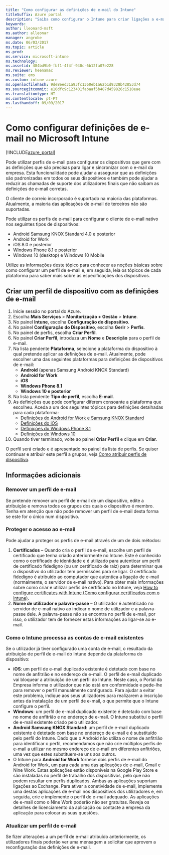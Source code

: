 ```yaml
---
title: "Como configurar as definições de e-mail do Intune"
titleSuffix: Azure portal
description: "Saiba como configurar o Intune para criar ligações a e-mail empresarial nos dispositivos que gere.\""
keywords: 
author: lleonard-msft
ms.author: alleonar
manager: angrobe
ms.date: 06/03/2017
ms.topic: article
ms.prod: 
ms.service: microsoft-intune
ms.technology: 
ms.assetid: 484bd9b0-fbf1-4f4f-940c-6b12fa07e228
ms.reviewer: heenamac
ms.suite: ems
ms.custom: intune-azure
ms.openlocfilehash: 9de8eed31a93fc1360eb1a62b1d9328b42853d74
ms.sourcegitcommit: e10dfc9c123401fabaaf5b487d459826c1510eae
ms.translationtype: HT
ms.contentlocale: pt-PT
ms.lasthandoff: 09/09/2017
---
```

# <a name="how-to-configure-email-settings-in-microsoft-intune"></a>Como configurar definições de e-mail no Microsoft Intune

[!INCLUDE[azure_portal](./includes/azure_portal.md)]

Pode utilizar perfis de e-mail para configurar os dispositivos que gere com as definições que são precisas para ligar e sincronizar com o e-mail da empresa. Esta funcionalidade pode ajudar a assegurar que as definições são padronizadas em todos os seus dispositivos e também pode ajudar a reduzir as chamadas de suporte dos utilizadores finais que não saibam as definições de e-mail corretas.

O cliente de correio incorporado é suportado na maioria das plataformas. Atualmente, a maioria das aplicações de e-mail de terceiros não são suportadas.

Pode utilizar os perfis de e-mail para configurar o cliente de e-mail nativo nos seguintes tipos de dispositivos:

- Android Samsung KNOX Standard 4.0 e posterior
- Android for Work
- iOS 8.0 e posterior
- Windows Phone 8.1 e posterior
- Windows 10 (desktop) e Windows 10 Mobile

Utilize as informações deste tópico para conhecer as noções básicas sobre como configurar um perfil de e-mail e, em seguida, leia os tópicos de cada plataforma para saber mais sobre as especificações dos dispositivos.

## <a name="create-a-device-profile-containing-email-settings"></a>Criar um perfil de dispositivo com as definições de e-mail

1. Inicie sessão no portal do Azure.
2. Escolha **Mais Serviços** > **Monitorização + Gestão** > **Intune**.
3. No painel **Intune**, escolha **Configuração do dispositivo**.
2. No painel **Configuração do Dispositivo**, escolha **Gerir** > **Perfis**.
3. No painel de perfis, escolha **Criar Perfil**.
4. No painel **Criar Perfil**, introduza um **Nome** e **Descrição** para o perfil de e-mail.
5. Na lista pendente **Plataforma**, selecione a plataforma do dispositivo à qual pretende aplicar as definições de e-mail. Atualmente, pode escolher uma das seguintes plataformas para definições de dispositivos de e-mail:
    - **Android** (apenas Samsung Android KNOX Standard)
    - **Android for Work**
    - **iOS**
    - **Windows Phone 8.1**
    - **Windows 10 e posterior**
6. Na lista pendente **Tipo de perfil**, escolha **E-mail**.
7. As definições que pode configurar diferem consoante a plataforma que escolheu. Aceda a um dos seguintes tópicos para definições detalhadas para cada plataforma:
    - [Definições do Android for Work e Samsung KNOX Standard](email-settings-android.md)
    - [Definições do iOS](email-settings-ios.md)
    - [Definições do Windows Phone 8.1](email-settings-windows-phone-8-1.md)
    - [Definições do Windows 10](email-settings-windows-10.md)
8. Quando tiver terminado, volte ao painel **Criar Perfil** e clique em **Criar**.

O perfil será criado e é apresentado no painel da lista de perfis.
Se quiser continuar e atribuir este perfil a grupos, veja [Como atribuir perfis de dispositivo](device-profile-assign.md).

## <a name="further-information"></a>Informações adicionais

### <a name="remove-an-email-profile"></a>Remover um perfil de e-mail

Se pretende remover um perfil de e-mail de um dispositivo, edite a atribuição e remova todos os grupos dos quais o dispositivo é membro. Tenha em atenção que não pode remover um perfil de e-mail desta forma se este for o único num dispositivo.

### <a name="securing-email-access"></a>Proteger o acesso ao e-mail

Pode ajudar a proteger os perfis de e-mail através de um de dois métodos:

1. **Certificados** – Quando cria o perfil de e-mail, escolhe um perfil de certificado que tenha criado anteriormente no Intune. Este é conhecido como o certificado de identidade e é utilizado para autenticar um perfil de certificado fidedigno (ou um certificado de raiz) para determinar que o dispositivo do utilizador tem permissões para se ligar. O certificado fidedigno é atribuído ao computador que autentica a ligação de e-mail (normalmente, o servidor de e-mail nativo).
Para obter mais informações sobre como criar e utilizar perfis de certificado no Intune, veja [How to configure certificates with Intune (Como configurar certificados com o Intune)](certificates-configure.md).
2. **Nome de utilizador e palavra-passe** – O utilizador é autenticado no servidor de e-mail nativo ao indicar o nome de utilizador e a palavra-passe dele.
A palavra-passe não se encontra no perfil de e-mail, por isso, o utilizador tem de fornecer estas informações ao ligar-se ao e-mail.


### <a name="how-intune-handles-existing-email-accounts"></a>Como o Intune processa as contas de e-mail existentes

Se o utilizador já tiver configurado uma conta de e-mail, o resultado da atribuição de perfil de e-mail do Intune depende da plataforma do dispositivo:

- **iOS**: um perfil de e-mail duplicado existente é detetado com base no nome de anfitrião e no endereço de e-mail. O perfil de e-mail duplicado vai bloquear a atribuição de um perfil do Intune. Neste caso, o Portal da Empresa informa o utilizador que não está em conformidade e pede-lhe para remover o perfil manualmente configurado. Para ajudar a evitar este problema, indique aos seus utilizadores para realizarem a inscrição antes da instalação de um perfil de e-mail, o que permite que o Intune configure o perfil.
- **Windows**: um perfil de e-mail duplicado existente é detetado com base no nome de anfitrião e no endereço de e-mail. O Intune substitui o perfil de e-mail existente criado pelo utilizador.
- **Android Samsung KNOX Standard**: um perfil de e-mail duplicado existente é detetado com base no endereço de e-mail e é substituído pelo perfil do Intune.
Dado que o Android não utiliza o nome de anfitrião para identificar o perfil, recomendamos que não crie múltiplos perfis de e-mail a utilizar no mesmo endereço de e-mail em diferentes anfitriões, uma vez que estes substituem-se uns aos outros.
- O Intune para **Android for Work** fornece dois perfis de e-mail do Android for Work, um para cada uma das aplicações de e-mail, Gmail e Nine Work. Estas aplicações estão disponíveis na Google Play Store e são instaladas no perfil de trabalho dos dispositivos, pelo que não podem resultar em perfis duplicados. Ambas as aplicações suportam ligações ao Exchange. Para ativar a conetividade de e-mail, implemente uma destas aplicações de e-mail nos dispositivos dos utilizadores e, em seguida, crie e implemente o perfil de e-mail adequado. As aplicações de e-mail como o Nine Work poderão não ser gratuitas. Reveja os detalhes de licenciamento da aplicação ou contacte a empresa da aplicação para colocar as suas questões.

### <a name="update-an-email-profile"></a>Atualizar um perfil de e-mail

Se fizer alterações a um perfil de e-mail atribuído anteriormente, os utilizadores finais poderão ver uma mensagem a solicitar que aprovem a reconfiguração das definições de e-mail.
